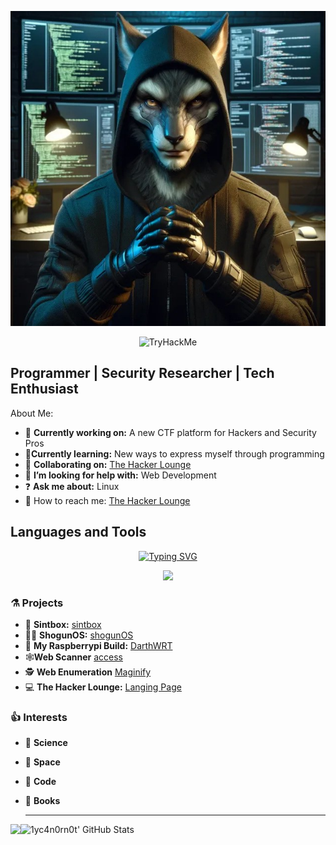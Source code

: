 <p align="center">
  <img src="https://github.com/1yc4n0rn0t/1yc4n0rn0t/blob/main/lycan.jpg">
</p>

<p align="center"> 
<img src="https://tryhackme-badges.s3.amazonaws.com/1yc4n0rn0t.png" alt="TryHackMe">
</p>

## Programmer | Security Researcher | Tech Enthusiast 

About Me:

- 🧪 **Currently working on:** A new CTF platform for Hackers and Security Pros
- 🔬**Currently learning:** New ways to express myself through programming
- 🥼 **Collaborating on:** [The Hacker Lounge](https://thehackerlounge.net)
- 📐 **I’m looking for help with:** Web Development
- ❓ **Ask me about:** Linux
- 📡 How to reach me: [The Hacker Lounge](https://thehackerlounge.net/)


## Languages and Tools

<p align="center">
<a href="https://git.io/typing-svg"><img src="https://readme-typing-svg.herokuapp.com?font=Fira+Code&pause=1000&color=29F718&random=false&width=435&lines=perceive+that+which+cannot+be+seen" alt="Typing SVG" /></a>
</p>

<p align="center">
  <a href="https://skillicons.dev">
    <img src="https://skillicons.dev/icons?i=html,css,js,git,docker,python,linux,arch,kali,ubuntu,raspberrypi,windows," />
  </a>
</p>

### ⚗️ Projects 

-  🔎 **Sintbox:** [sintbox](https://github.com/1yc4n0rn0t/sintbox)
-  🐱‍👤 **ShogunOS:** [shogunOS](https://github.com/1yc4n0rn0t/shogunOS)
-  🥧 **My Raspberrypi Build:** [DarthWRT](https://github.com/1yc4n0rn0t/DarthWRT)
-  🕸️**Web Scanner** [access](https://github.com/1yc4n0rn0t/access)
-  🕵️ **Web Enumeration** [Maginify](https://github.com/1yc4n0rn0t/magnify)
-  💻 **The Hacker Lounge:** [Langing Page](https://github.com/1yc4n0rn0t/THLLP)


### 👍 Interests 

- 🚀 **Science**
- 🌌 **Space**
- 🧮 **Code**
- 📗 **Books**


  ---

![1yc4n0rn0t' GitHub Stats](https://github-readme-stats.vercel.app/api?username=1yc4n0rn0t&show_icons=true&theme=blue-green)
<img align="left" height="195vh"  src="https://github-readme-stats.vercel.app/api/top-langs/?username=1yc4n0rn0t&theme=blue-green&hide_border=false&include_all_commits=false&count_private=true&layout=compact">


